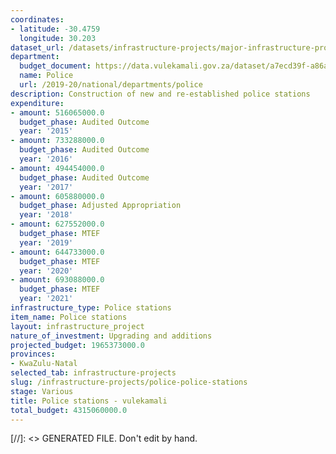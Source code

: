 ```yaml
---
coordinates:
- latitude: -30.4759
  longitude: 30.203
dataset_url: /datasets/infrastructure-projects/major-infrastructure-projects-by-national-departments
department:
  budget_document: https://data.vulekamali.gov.za/dataset/a7ecd39f-a86a-4ebf-9616-10a5814036a9/resource/914c28f0-2df9-4613-9881-1ad68dbc44db/download/vote-23-police.pdf
  name: Police
  url: /2019-20/national/departments/police
description: Construction of new and re-established police stations
expenditure:
- amount: 516065000.0
  budget_phase: Audited Outcome
  year: '2015'
- amount: 733288000.0
  budget_phase: Audited Outcome
  year: '2016'
- amount: 494454000.0
  budget_phase: Audited Outcome
  year: '2017'
- amount: 605880000.0
  budget_phase: Adjusted Appropriation
  year: '2018'
- amount: 627552000.0
  budget_phase: MTEF
  year: '2019'
- amount: 644733000.0
  budget_phase: MTEF
  year: '2020'
- amount: 693088000.0
  budget_phase: MTEF
  year: '2021'
infrastructure_type: Police stations
item_name: Police stations
layout: infrastructure_project
nature_of_investment: Upgrading and additions
projected_budget: 1965373000.0
provinces:
- KwaZulu-Natal
selected_tab: infrastructure-projects
slug: /infrastructure-projects/police-police-stations
stage: Various
title: Police stations - vulekamali
total_budget: 4315060000.0
---
```

[//]: <> GENERATED FILE. Don't edit by hand.
